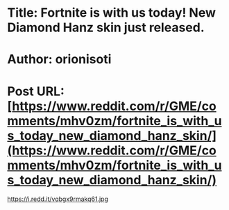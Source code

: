 # Title: Fortnite is with us today! New Diamond Hanz skin just released.
# Author: orionisoti
# Post URL: [https://www.reddit.com/r/GME/comments/mhv0zm/fortnite_is_with_us_today_new_diamond_hanz_skin/](https://www.reddit.com/r/GME/comments/mhv0zm/fortnite_is_with_us_today_new_diamond_hanz_skin/)


https://i.redd.it/vqbgx9rmakq61.jpg